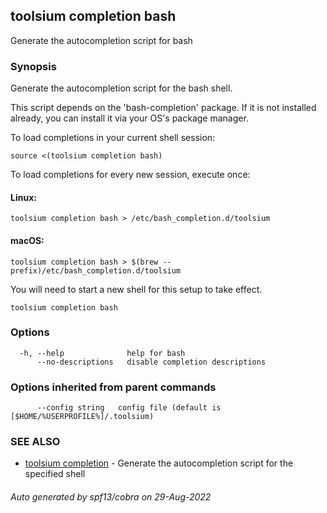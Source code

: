 ## toolsium completion bash

Generate the autocompletion script for bash

### Synopsis

Generate the autocompletion script for the bash shell.

This script depends on the 'bash-completion' package.
If it is not installed already, you can install it via your OS's package manager.

To load completions in your current shell session:

	source <(toolsium completion bash)

To load completions for every new session, execute once:

#### Linux:

	toolsium completion bash > /etc/bash_completion.d/toolsium

#### macOS:

	toolsium completion bash > $(brew --prefix)/etc/bash_completion.d/toolsium

You will need to start a new shell for this setup to take effect.


```
toolsium completion bash
```

### Options

```
  -h, --help              help for bash
      --no-descriptions   disable completion descriptions
```

### Options inherited from parent commands

```
      --config string   config file (default is [$HOME/%USERPROFILE%]/.toolsium)
```

### SEE ALSO

* [toolsium completion](toolsium_completion.md)	 - Generate the autocompletion script for the specified shell

###### Auto generated by spf13/cobra on 29-Aug-2022
